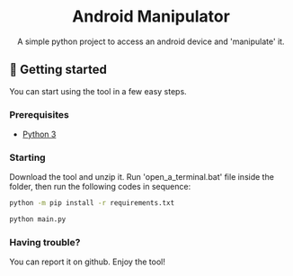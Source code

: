 

<h1 align="center" style="font-weight: bold;">Android Manipulator</h1>


<p align="center">A simple python project to access an android device and 'manipulate' it.</p>



<h2 id="started">🚀 Getting started</h2>

You can start using the tool in a few easy steps.

<h3>Prerequisites</h3>

- [Python 3](https://www.python.org/downloads/)

<h3>Starting</h3>

Download the tool and unzip it. Run 'open_a_terminal.bat' file inside the folder, then run the following codes in sequence:

```bash
python -m pip install -r requirements.txt

python main.py
```

<h3>Having trouble?</h3>

You can report it on github. Enjoy the tool!
